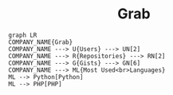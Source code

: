 <h1 align="center">Grab</h1>

```mermaid
graph LR
COMPANY_NAME{Grab}
COMPANY_NAME ---> U{Users} ---> UN[2]
COMPANY_NAME ---> R{Repositories} ---> RN[2]
COMPANY_NAME ---> G{Gists} ---> GN[6]
COMPANY_NAME ---> ML{Most Used<br>Languages}
ML --> Python[Python]
ML --> PHP[PHP]
```
